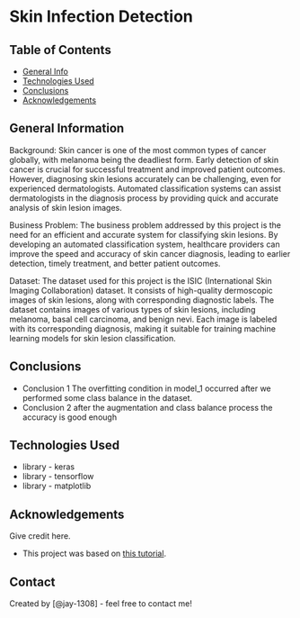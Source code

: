 # Skin Infection Detection


## Table of Contents
* [General Info](#general-information)
* [Technologies Used](#technologies-used)
* [Conclusions](#conclusions)
* [Acknowledgements](#acknowledgements)

<!-- You can include any other section that is pertinent to your problem -->

## General Information

Background:
Skin cancer is one of the most common types of cancer globally, with melanoma being the deadliest form. Early detection of skin cancer is crucial for successful treatment and improved patient outcomes. However, diagnosing skin lesions accurately can be challenging, even for experienced dermatologists. Automated classification systems can assist dermatologists in the diagnosis process by providing quick and accurate analysis of skin lesion images.

Business Problem:
The business problem addressed by this project is the need for an efficient and accurate system for classifying skin lesions. By developing an automated classification system, healthcare providers can improve the speed and accuracy of skin cancer diagnosis, leading to earlier detection, timely treatment, and better patient outcomes.

Dataset:
The dataset used for this project is the ISIC (International Skin Imaging Collaboration) dataset. It consists of high-quality dermoscopic images of skin lesions, along with corresponding diagnostic labels. The dataset contains images of various types of skin lesions, including melanoma, basal cell carcinoma, and benign nevi. Each image is labeled with its corresponding diagnosis, making it suitable for training machine learning models for skin lesion classification.

<!-- You don't have to answer all the questions - just the ones relevant to your project. -->

## Conclusions
- Conclusion 1 The overfitting condition in model_1 occurred after we performed some class balance in the dataset.
- Conclusion 2 after the augmentation and class balance process the accuracy is good enough


<!-- You don't have to answer all the questions - just the ones relevant to your project. -->


## Technologies Used
- library - keras
- library - tensorflow
- library - matplotlib

<!-- As the libraries versions keep on changing, it is recommended to mention the version of library used in this project -->

## Acknowledgements
Give credit here.
- This project was based on [this tutorial](https://youtu.be/0K4J_PTgysc?si=5WBdVdD2zO649Rwl).


## Contact
Created by [@jay-1308] - feel free to contact me!


<!-- Optional -->
<!-- ## License -->
<!-- This project is open source and available under the [... License](). -->

<!-- You don't have to include all sections - just the one's relevant to your project -->
